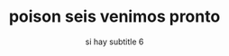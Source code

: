---
image: "assets/img/news/n6.jpg"
alt_image: descripcion imagen n6
title: poison seis venimos pronto
subtitle: si hay subtitle 6
coments: 6 comments
tags:
- announcement
- v1
categories: politics
subsections:
          - author: Raul
            date: 2018-12-30 22:47:00 -04:00
---